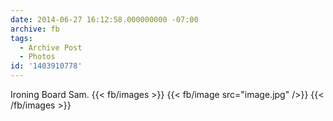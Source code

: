 ```yaml
---
date: 2014-06-27 16:12:58.000000000 -07:00
archive: fb
tags: 
  - Archive Post
  - Photos
id: '1403910778'
---
```


Ironing Board Sam.
{{< fb/images >}}
{{< fb/image src="image.jpg" />}}
{{< /fb/images >}}

